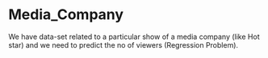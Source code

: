 # Media_Company
We have data-set related to a particular show of a media company (like Hot star)  and we need to predict the no of viewers (Regression Problem).
